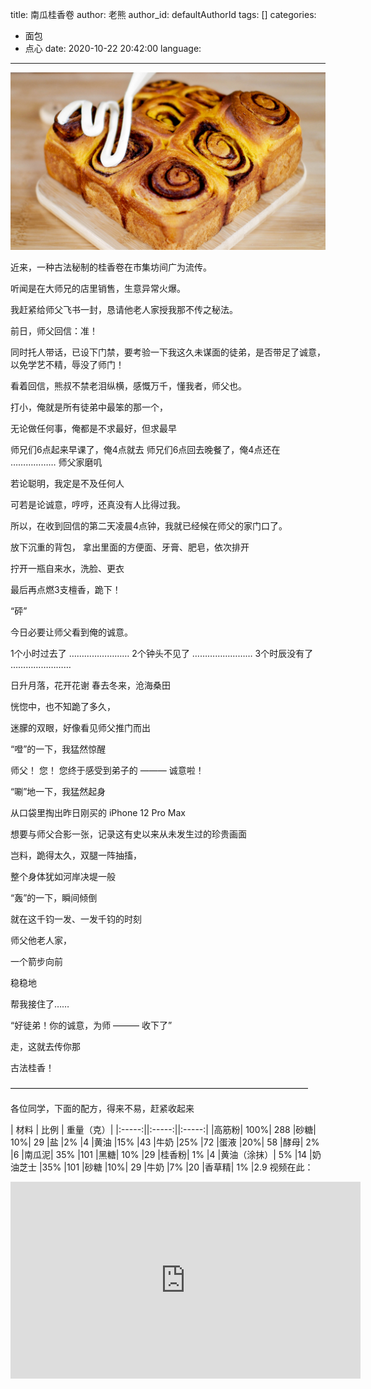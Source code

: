 title: 南瓜桂香卷
author: 老熊
author_id: defaultAuthorId
tags: []
categories:
  - 面包
  - 点心
date: 2020-10-22 20:42:00
language:
---
![](/images/pasted-87.jpg)

近来，一种古法秘制的桂香卷在市集坊间广为流传。


听闻是在大师兄的店里销售，生意异常火爆。


我赶紧给师父飞书一封，恳请他老人家授我那不传之秘法。


前日，师父回信：准！


同时托人带话，已设下门禁，要考验一下我这久未谋面的徒弟，是否带足了诚意，以免学艺不精，辱没了师门！


看着回信，熊叔不禁老泪纵横，感慨万千，懂我者，师父也。


打小，俺就是所有徒弟中最笨的那一个，


无论做任何事，俺都是不求最好，但求最早


师兄们6点起来早课了，俺4点就去
师兄们6点回去晚餐了，俺4点还在
………………
师父家磨叽


若论聪明，我定是不及任何人


可若是论诚意，哼哼，还真没有人比得过我。


所以，在收到回信的第二天凌晨4点钟，我就已经候在师父的家门口了。


放下沉重的背包，
拿出里面的方便面、牙膏、肥皂，依次排开


拧开一瓶自来水，洗脸、更衣


最后再点燃3支檀香，跪下！


“砰”


今日必要让师父看到俺的诚意。


1个小时过去了
……………………
2个钟头不见了
……………………
3个时辰没有了
……………………


日升月落，花开花谢
春去冬来，沧海桑田


恍惚中，也不知跪了多久，


迷朦的双眼，好像看见师父推门而出


“噔”的一下，我猛然惊醒


师父！
您！
您终于感受到弟子的 ——— 诚意啦！


“唰”地一下，我猛然起身


从口袋里掏出昨日刚买的 iPhone 12 Pro Max


想要与师父合影一张，记录这有史以来从未发生过的珍贵画面


岂料，跪得太久，双腿一阵抽搐，


整个身体犹如河岸决堤一般


“轰”的一下，瞬间倾倒


就在这千钧一发、一发千钧的时刻


师父他老人家，


一个箭步向前


稳稳地


帮我接住了……


“好徒弟！你的诚意，为师 ——— 收下了”


走，这就去传你那


古法桂香！


——————————————————————————————————


各位同学，下面的配方，得来不易，赶紧收起来

| 材料 | 比例 | 重量（克）|
|:-----:||:-----:||:-----:|
|高筋粉|	100%|	288
|砂糖|	10%|	29
|盐	|2%	|4
|黄油	|15%	|43
|牛奶	|25%	|72
|蛋液	|20%|	58
|酵母|	2%	|6
|南瓜泥|	35%	|101
|黑糖|	10%	|29
|桂香粉|	1%	|4
|黄油（涂抹）|	5%	|14
|奶油芝士	|35%	|101
|砂糖	|10%|	29
|牛奶	|7%	|20
|香草精|	1%	|2.9
视频在此：
<iframe width="560" height="315" src="https://www.youtube.com/embed/JbuOxRJhaPc" frameborder="0" allow="accelerometer; autoplay; clipboard-write; encrypted-media; gyroscope; picture-in-picture" allowfullscreen></iframe>